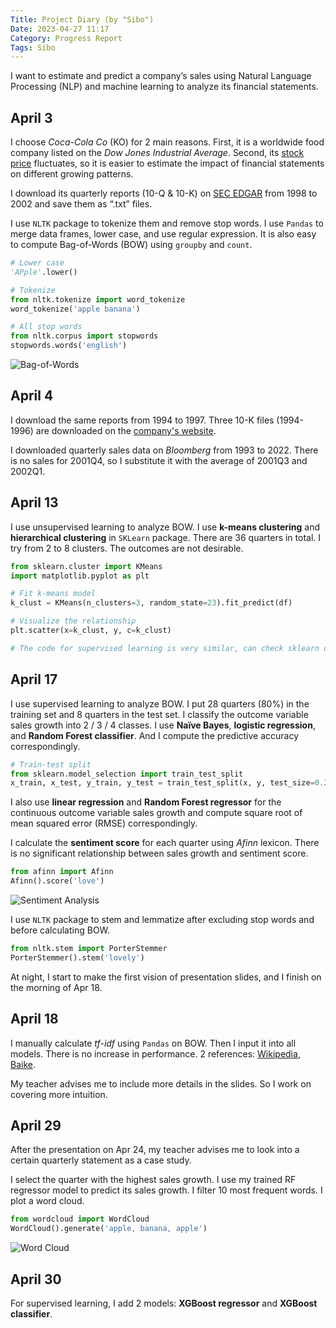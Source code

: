 ```yaml
---
Title: Project Diary (by "Sibo")
Date: 2023-04-27 11:17
Category: Progress Report
Tags: Sibo
---
```



I want to estimate and predict a company’s sales using Natural Language Processing (NLP) and machine learning to analyze its financial statements.


## April 3
I choose *Coca-Cola Co* (KO) for 2 main reasons. First, it is a worldwide food company listed on the *Dow Jones Industrial Average*. Second, its [stock price](https://www.google.com/finance/quote/KO:NYSE?window=MAX) fluctuates, so it is easier to estimate the impact of financial statements on different growing patterns.

I download its quarterly reports (10-Q & 10-K) on [SEC EDGAR](https://www.sec.gov/edgar/browse/?CIK=21344&owner=exclude) from 1998 to 2002 and save them as “.txt” files.

I use `NLTK` package to tokenize them and remove stop words. I use `Pandas` to merge data frames, lower case, and use regular expression. It is also easy to compute Bag-of-Words (BOW) using `groupby` and `count`.

```python
# Lower case
'APple'.lower()

# Tokenize
from nltk.tokenize import word_tokenize
word_tokenize('apple banana')

# All stop words
from nltk.corpus import stopwords
stopwords.words('english')
```

![Bag-of-Words]({static}/images/Group-Sibo-Post01_Head_BOW.png)


## April 4
I download the same reports from 1994 to 1997. Three 10-K files (1994-1996) are downloaded on the [company's website](https://investors.coca-colacompany.com/filings-reports/annual-filings-10-k?page=4).

I downloaded quarterly sales data on *Bloomberg* from 1993 to 2022. There is no sales for 2001Q4, so I substitute it with the average of 2001Q3 and 2002Q1.


## April 13
I use unsupervised learning to analyze BOW. I use **k-means clustering** and **hierarchical clustering** in `SKLearn` package. There are 36 quarters in total. I try from 2 to 8 clusters. The outcomes are not desirable.

```python
from sklearn.cluster import KMeans
import matplotlib.pyplot as plt

# Fit k-means model
k_clust = KMeans(n_clusters=3, random_state=23).fit_predict(df)

# Visualize the relationship
plt.scatter(x=k_clust, y, c=k_clust)

# The code for supervised learning is very similar, can check sklearn documentations
```


## April 17
I use supervised learning to analyze BOW. I put 28 quarters (80%) in the training set and 8 quarters in the test set. I classify the outcome variable sales growth into 2 / 3 / 4 classes.  I use **Naïve Bayes**, **logistic regression**, and **Random Forest classifier**. And I compute the predictive accuracy correspondingly.

```python
# Train-test split
from sklearn.model_selection import train_test_split
x_train, x_test, y_train, y_test = train_test_split(x, y, test_size=0.2, random_state=24)
```

I also use **linear regression** and **Random Forest regressor** for the continuous outcome variable sales growth and compute square root of mean squared error (RMSE) correspondingly.

I calculate the **sentiment score** for each quarter using *Afinn* lexicon. There is no significant relationship between sales growth and sentiment score.

```python
from afinn import Afinn
Afinn().score('love')
```

![Sentiment Analysis]({static}/images/Group-Sibo-Post01_Sentiment_Analysis.png)

I use `NLTK` package to stem and lemmatize after excluding stop words and before calculating BOW.

```python
from nltk.stem import PorterStemmer
PorterStemmer().stem('lovely')
```

At night, I start to make the first vision of presentation slides, and I finish on the morning of Apr 18.


## April 18
I manually calculate *tf-idf* using `Pandas` on BOW. Then I input it into all models. There is no increase in performance. 2 references: [Wikipedia](https://en.wikipedia.org/wiki/Tf%E2%80%93idf), [Baike](https://baike.baidu.com/item/tf-idf/8816134).

My teacher advises me to include more details in the slides. So I work on covering more intuition.


## April 29
After the presentation on Apr 24, my teacher advises me to look into a certain quarterly statement as a case study.

I select the quarter with the highest sales growth. I use my trained RF regressor model to predict its sales growth. I filter 10 most frequent words. I plot a word cloud.

```python
from wordcloud import WordCloud
WordCloud().generate('apple, banana, apple')
```

![Word Cloud]({static}/images/Group-Sibo-Post01_Word_Cloud_-_Highest_Sales.png)


## April 30
For supervised learning, I add 2 models: **XGBoost regressor** and **XGBoost classifier**.
